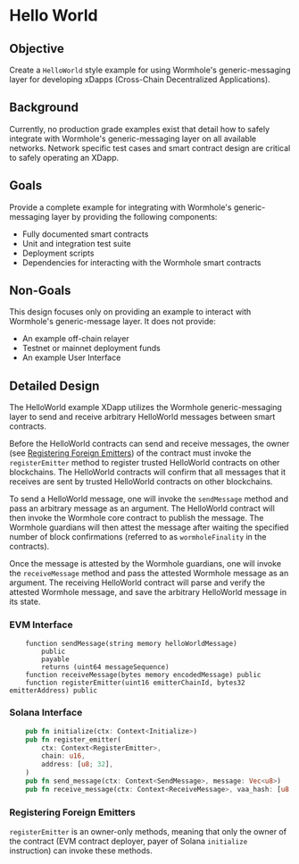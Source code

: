 # Hello World

## Objective

Create a `HelloWorld` style example for using Wormhole's generic-messaging layer for developing xDapps (Cross-Chain Decentralized Applications).

## Background

Currently, no production grade examples exist that detail how to safely integrate with Wormhole's generic-messaging layer on all available networks. Network specific test cases and smart contract design are critical to safely operating an XDapp.

## Goals

Provide a complete example for integrating with Wormhole's generic-messaging layer by providing the following components:

- Fully documented smart contracts
- Unit and integration test suite
- Deployment scripts
- Dependencies for interacting with the Wormhole smart contracts

## Non-Goals

This design focuses only on providing an example to interact with Wormhole's generic-message layer. It does not provide:

- An example off-chain relayer
- Testnet or mainnet deployment funds
- An example User Interface

## Detailed Design

The HelloWorld example XDapp utilizes the Wormhole generic-messaging layer to send and receive arbitrary HelloWorld messages between smart contracts.

Before the HelloWorld contracts can send and receive messages, the owner (see [Registering Foreign Emitters](#registering-foreign-emitters)) of the contract must invoke the `registerEmitter` method to register trusted HelloWorld contracts on other blockchains. The HelloWorld contracts will confirm that all messages that it receives are sent by trusted HelloWorld contracts on other blockchains.

To send a HelloWorld message, one will invoke the `sendMessage` method and pass an arbitrary message as an argument. The HelloWorld contract will then invoke the Wormhole core contract to publish the message. The Wormhole guardians will then attest the message after waiting the specified number of block confirmations (referred to as `wormholeFinality` in the contracts).

Once the message is attested by the Wormhole guardians, one will invoke the `receiveMessage` method and pass the attested Wormhole message as an argument. The receiving HelloWorld contract will parse and verify the attested Wormhole message, and save the arbitrary HelloWorld message in its state.

### EVM Interface

```solidity
    function sendMessage(string memory helloWorldMessage)
        public
        payable
        returns (uint64 messageSequence)
    function receiveMessage(bytes memory encodedMessage) public
    function registerEmitter(uint16 emitterChainId, bytes32 emitterAddress) public
```

### Solana Interface

```rust
    pub fn initialize(ctx: Context<Initialize>)
    pub fn register_emitter(
        ctx: Context<RegisterEmitter>,
        chain: u16,
        address: [u8; 32],
    )
    pub fn send_message(ctx: Context<SendMessage>, message: Vec<u8>)
    pub fn receive_message(ctx: Context<ReceiveMessage>, vaa_hash: [u8; 32])
```

### Registering Foreign Emitters

`registerEmitter` is an owner-only methods, meaning that only the owner of the contract (EVM contract deployer, payer of Solana `initialize` instruction) can invoke these methods.
